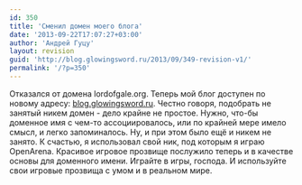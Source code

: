 ```yaml
---
id: 350
title: 'Сменил домен моего блога'
date: '2013-09-22T17:07:27+03:00'
author: 'Андрей Гуцу'
layout: revision
guid: 'http://blog.glowingsword.ru/2013/09/349-revision-v1/'
permalink: '/?p=350'
---
```


Отказался от домена lordofgale.org. Теперь мой блог доступен по новому адресу: <a href="http://blog.glowingsword.ru">blog.glowingsword.ru</a>. Честно говоря, подобрать не занятый никем домен - дело крайне не простое. Нужно, что-бы доменное имя с чем-то ассоциировалось, или по крайней мере имело смысл, и легко запоминалось. Ну, и при этом было ещё и никем не занято. К счастью, я использовал свой ник, под которым я играю OpenArena. Красивое игровое прозвище послужило теперь и в качестве основы для доменного имени. Играйте в игры, господа. И используйте свои игровые прозвища с умом и в реальном мире. 